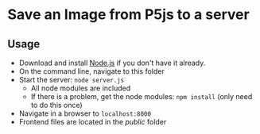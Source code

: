 # Save an Image from P5js to a server

## Usage

* Download and install [Node.js](https://nodejs.org/) if you don't have it already.
* On the command line, navigate to this folder
* Start the server: `node server.js`
   - All node modules are included
   - If there is a problem, get the node modules: `npm install` (only need to do this once)
* Navigate in a browser to `localhost:8000`
* Frontend files are located in the *public* folder
